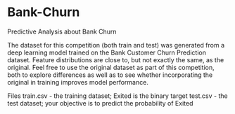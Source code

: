 # Bank-Churn
Predictive Analysis about Bank Churn

The dataset for this competition (both train and test) was generated from a deep learning model trained on the Bank Customer Churn Prediction dataset. Feature distributions are close to, but not exactly the same, as the original. Feel free to use the original dataset as part of this competition, both to explore differences as well as to see whether incorporating the original in training improves model performance.

Files
train.csv - the training dataset; Exited is the binary target
test.csv - the test dataset; your objective is to predict the probability of Exited